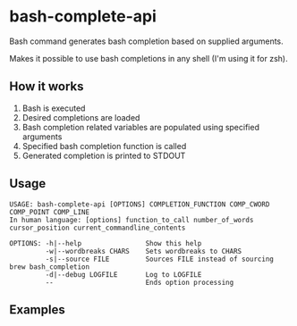 # bash-complete-api

Bash command generates bash completion based on supplied arguments.

Makes it possible to use bash completions in any shell (I'm using it for zsh).
## How it works

1. Bash is executed
1. Desired completions are loaded
1. Bash completion related variables are populated using specified arguments
1. Specified bash completion function is called
1. Generated completion is printed to STDOUT

## Usage
```
USAGE: bash-complete-api [OPTIONS] COMPLETION_FUNCTION COMP_CWORD COMP_POINT COMP_LINE
In human language: [options] function_to_call number_of_words cursor_position current_commandline_contents
 
OPTIONS: -h|--help                Show this help
         -w|--wordbreaks CHARS    Sets wordbreaks to CHARS
         -s|--source FILE         Sources FILE instead of sourcing brew bash_completion
         -d|--debug LOGFILE       Log to LOGFILE
         --                       Ends option processing
```
[//]: # "Coming soon:"
[//]: # "-F|--deduce-function     Deduces completion function therefore it does not have to be specified as an argument"

## Examples
